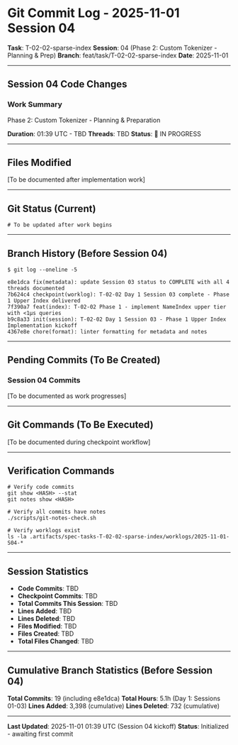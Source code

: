 # Git Commit Log - 2025-11-01 Session 04

**Task**: T-02-02-sparse-index
**Session**: 04 (Phase 2: Custom Tokenizer - Planning & Prep)
**Branch**: feat/task/T-02-02-sparse-index
**Date**: 2025-11-01

---

## Session 04 Code Changes

### Work Summary

Phase 2: Custom Tokenizer - Planning & Preparation

**Duration**: 01:39 UTC - TBD
**Threads**: TBD
**Status**: 🚧 IN PROGRESS

---

## Files Modified

[To be documented after implementation work]

---

## Git Status (Current)

```shell
# To be updated after work begins
```

---

## Branch History (Before Session 04)

```shell
$ git log --oneline -5

e8e1dca fix(metadata): update Session 03 status to COMPLETE with all 4 threads documented
7b624c4 checkpoint(worklog): T-02-02 Day 1 Session 03 complete - Phase 1 Upper Index delivered
7f390a7 feat(index): T-02-02 Phase 1 - implement NameIndex upper tier with <1μs queries
b9c8a33 init(session): T-02-02 Day 1 Session 03 - Phase 1 Upper Index Implementation kickoff
4367e8e chore(format): linter formatting for metadata and notes
```

---

## Pending Commits (To Be Created)

### Session 04 Commits

[To be documented as work progresses]

---

## Git Commands (To Be Executed)

[To be documented during checkpoint workflow]

---

## Verification Commands

```shell
# Verify code commits
git show <HASH> --stat
git notes show <HASH>

# Verify all commits have notes
./scripts/git-notes-check.sh

# Verify worklogs exist
ls -la .artifacts/spec-tasks-T-02-02-sparse-index/worklogs/2025-11-01-S04-*
```

---

## Session Statistics

- **Code Commits**: TBD
- **Checkpoint Commits**: TBD
- **Total Commits This Session**: TBD
- **Lines Added**: TBD
- **Lines Deleted**: TBD
- **Files Modified**: TBD
- **Files Created**: TBD
- **Total Files Changed**: TBD

---

## Cumulative Branch Statistics (Before Session 04)

**Total Commits**: 19 (including e8e1dca)
**Total Hours**: 5.1h (Day 1: Sessions 01-03)
**Lines Added**: 3,398 (cumulative)
**Lines Deleted**: 732 (cumulative)

---

**Last Updated**: 2025-11-01 01:39 UTC (Session 04 kickoff)
**Status**: Initialized - awaiting first commit
